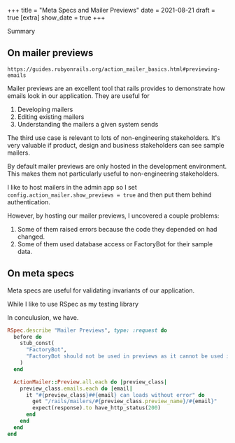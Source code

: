 +++
title = "Meta Specs and Mailer Previews"
date = 2021-08-21
draft = true
[extra]
show_date = true
+++

Summary

## On mailer previews
`https://guides.rubyonrails.org/action_mailer_basics.html#previewing-emails`

Mailer previews are an excellent tool that rails provides to demonstrate how emails look in our application. They are useful for 
1. Developing mailers
1. Editing existing mailers
1. Understanding the mailers a given system sends

The third use case is relevant to lots of non-engineering stakeholders. It's very valuable if product, design and business stakeholders can see sample mailers.

By default mailer previews are only hosted in the development environment. This makes them not particularly useful to non-engineering stakeholders.

I like to host mailers in the admin app so I set `config.action_mailer.show_previews = true` and then put them behind authentication.

However, by hosting our mailer previews, I uncovered a couple problems:
1. Some of them raised errors because the code they depended on had changed.
1. Some of them used database access or FactoryBot for their sample data.

## On meta specs

Meta specs are useful for validating invariants of our application.

While I like to use RSpec as my testing library

In conculusion, we have.

```ruby
RSpec.describe "Mailer Previews", type: :request do
  before do
    stub_const(
      "FactoryBot",
      "FactoryBot should not be used in previews as it cannot be used in production"
    )
  end

  ActionMailer::Preview.all.each do |preview_class|
    preview_class.emails.each do |email|
      it "#{preview_class}##{email} can loads without error" do
        get "/rails/mailers/#{preview_class.preview_name}/#{email}"
        expect(response).to have_http_status(200)
      end
    end
  end
end
```
